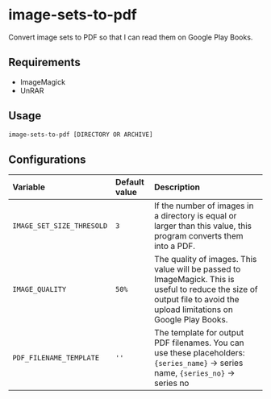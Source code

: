 # image-sets-to-pdf

Convert image sets to PDF so that I can read them on Google Play Books.

## Requirements

- ImageMagick
- UnRAR

## Usage

``` sh
image-sets-to-pdf [DIRECTORY OR ARCHIVE]
```

## Configurations

| Variable                  | Default value | Description                                                                                                                                                             |
|:--------------------------|:--------------|:------------------------------------------------------------------------------------------------------------------------------------------------------------------------|
| `IMAGE_SET_SIZE_THRESOLD` | `3`           | If the number of images in a directory is equal or larger than this value, this program converts them into a PDF.                                                       |
| `IMAGE_QUALITY`           | `50%`         | The quality of images. This value will be passed to ImageMagick. This is useful to reduce the size of output file to avoid the upload limitations on Google Play Books. |
| `PDF_FILENAME_TEMPLATE`   | `''`          | The template for output PDF filenames. You can use these placeholders: `{series_name}` -> series name, `{series_no}` -> series no                                       |
